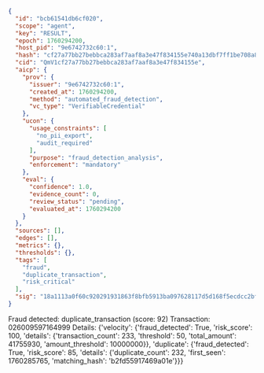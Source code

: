 ```json
{
  "id": "bcb61541db6cf020",
  "scope": "agent",
  "key": "RESULT",
  "epoch": 1760294200,
  "host_pid": "9e6742732c60:1",
  "hash": "cf27a77bb27bebbca283af7aaf8a3e47f834155e740a13dbf7ff1be708a8e4fe",
  "cid": "QmV1cf27a77bb27bebbca283af7aaf8a3e47f834155e",
  "aicp": {
    "prov": {
      "issuer": "9e6742732c60:1",
      "created_at": 1760294200,
      "method": "automated_fraud_detection",
      "vc_type": "VerifiableCredential"
    },
    "ucon": {
      "usage_constraints": [
        "no_pii_export",
        "audit_required"
      ],
      "purpose": "fraud_detection_analysis",
      "enforcement": "mandatory"
    },
    "eval": {
      "confidence": 1.0,
      "evidence_count": 0,
      "review_status": "pending",
      "evaluated_at": 1760294200
    }
  },
  "sources": [],
  "edges": [],
  "metrics": {},
  "thresholds": {},
  "tags": [
    "fraud",
    "duplicate_transaction",
    "risk_critical"
  ],
  "sig": "18a1113a0f60c920291931863f8bfb5913ba097628117d5d168f5ecdcc2bf94d"
}
```

Fraud detected: duplicate_transaction (score: 92)
Transaction: 026009597164999
Details: {'velocity': {'fraud_detected': True, 'risk_score': 100, 'details': {'transaction_count': 233, 'threshold': 50, 'total_amount': 41755930, 'amount_threshold': 10000000}}, 'duplicate': {'fraud_detected': True, 'risk_score': 85, 'details': {'duplicate_count': 232, 'first_seen': 1760285765, 'matching_hash': 'b2fd55917469a01e'}}}